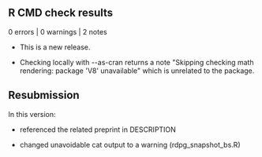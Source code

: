 ## R CMD check results

0 errors | 0 warnings | 2 notes

* This is a new release.

* Checking locally with --as-cran returns a note "Skipping checking math rendering: package 'V8' unavailable" which is unrelated to the package.

## Resubmission
In this version:

* referenced the related preprint in DESCRIPTION 

* changed unavoidable cat output to a warning (rdpg_snapshot_bs.R)
